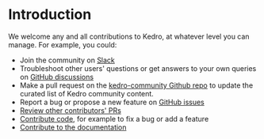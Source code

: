 # Introduction

We welcome any and all contributions to Kedro, at whatever level you can manage. For example, you could:

- Join the community on [Slack](https://join.slack.com/t/kedro-org/shared_invite/zt-1eicp0iw6-nkBvDlfAYb1AUJV7DgBIvw)
- Troubleshoot other users' questions or get answers to your own queries on [GitHub discussions](https://github.com/kedro-org/kedro/discussions)
- Make a pull request on the [kedro-community Github repo](https://github.com/kedro-org/kedro-community) to update the curated list of Kedro community content.
- Report a bug or propose a new feature on [GitHub issues](https://github.com/kedro-org/kedro/issues)
- [Review other contributors' PRs](https://github.com/kedro-org/kedro/pulls)
- [Contribute code](./developer_contributor_guidelines.md), for example to fix a bug or add a feature
- [Contribute to the documentation](documentation_contributor_guidelines.md)
